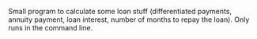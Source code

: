 Small program to calculate some loan stuff (differentiated payments, annuity payment, loan interest, number of months to repay the loan).
Only runs in the command line.
